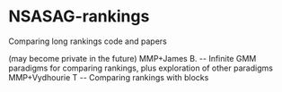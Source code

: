 # NSASAG-rankings
Comparing long rankings code and papers

(may become private in the future)
MMP+James B. -- Infinite GMM paradigms for comparing rankings, plus exploration of other paradigms
MMP+Vydhourie T -- Comparing rankings with blocks
